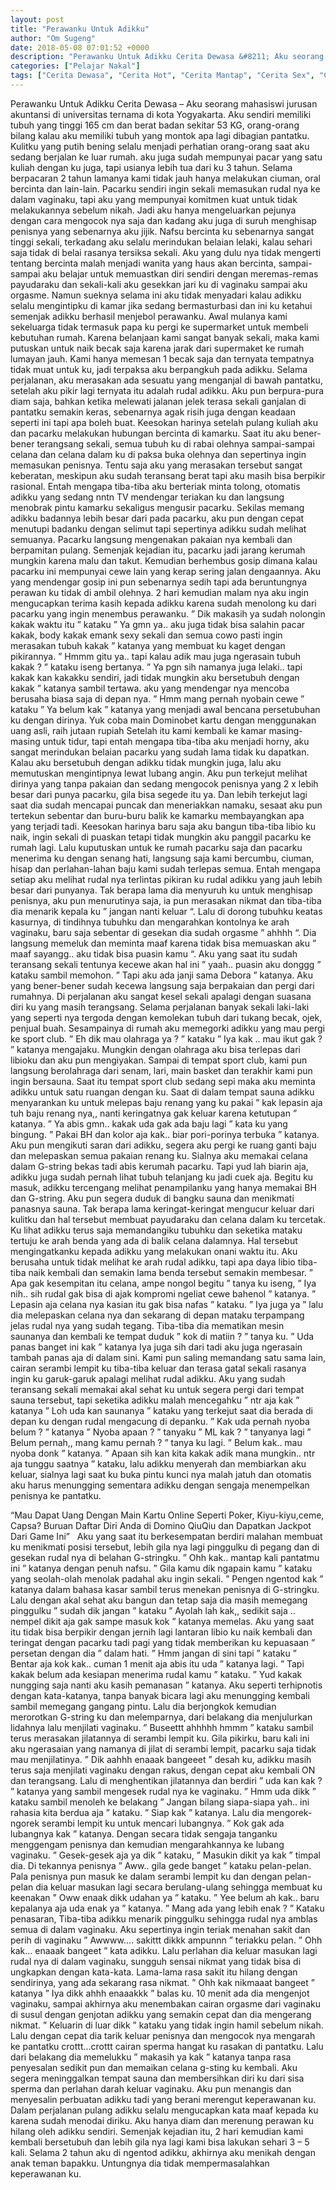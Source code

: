 ```yaml
---
layout: post
title: "Perawanku Untuk Adikku"
author: "Om Sugeng"
date: 2018-05-08 07:01:52 +0000
description: "Perawanku Untuk Adikku Cerita Dewasa &#8211; Aku seorang mahasiswi jurusan akuntansi di universitas ternama di kota Yogyakarta. Aku sendiri memiliki tubuh yang tinggi 165 cm dan berat badan sekitar 53..."
categories: ["Pelajar Nakal"]
tags: ["Cerita Dewasa", "Cerita Hot", "Cerita Mantap", "Cerita Sex", "Cinta Hanya Nafsu", "Cinta Terlarang"]
---
```


Perawanku Untuk Adikku
Cerita Dewasa &#8211; Aku seorang mahasiswi jurusan akuntansi di universitas ternama di kota Yogyakarta. Aku sendiri memiliki tubuh yang tinggi 165 cm dan berat badan sekitar 53 KG, orang-orang bilang kalau aku memiliki tubuh yang montok apa lagi dibagian pantatku.
Kulitku yang putih bening selalu menjadi perhatian orang-orang saat aku sedang berjalan ke luar rumah. aku juga sudah mempunyai pacar yang satu kuliah dengan ku juga, tapi usianya lebih tua dari ku 3 tahun. Selama berpacaran 2 tahun lamanya kami tidak jauh hanya melakukan ciuman, oral bercinta dan lain-lain.
Pacarku sendiri ingin sekali memasukan rudal nya ke dalam vaginaku, tapi aku yang mempunyai komitmen kuat untuk tidak melakukannya sebelum nikah. Jadi aku hanya mengeluarkan pejunya dengan cara mengocok nya saja dan kadang aku juga di suruh menghisap penisnya yang sebenarnya aku jijik.
Nafsu bercinta ku sebenarnya sangat tinggi sekali, terkadang aku selalu merindukan belaian lelaki, kalau sehari saja tidak di belai rasanya tersiksa sekali. Aku yang dulu nya tidak mengerti tentang bercinta malah menjadi wanita yang haus akan bercinta, sampai-sampai aku belajar untuk memuastkan diri sendiri dengan meremas-remas payudaraku dan sekali-kali aku gesekkan jari ku di vaginaku sampai aku orgasme.
Namun sueknya selama ini aku tidak menyadari kalau adikku selalu mengintipku di kamar jika sedang bermasturbasi dan ini ku ketahui semenjak adikku berhasil menjebol perawanku.
Awal mulanya kami sekeluarga tidak termasuk papa ku pergi ke supermarket untuk membeli kebutuhan rumah. Karena belanjaan kami sangat banyak sekali, maka kami putuskan untuk naik becak saja karena jarak dari supermaket ke rumah lumayan jauh. Kami hanya memesan 1 becak saja dan ternyata tempatnya tidak muat untuk ku, jadi terpaksa aku berpangkuh pada adikku.
Selama perjalanan, aku merasakan ada sesuatu yang menganjal di bawah pantatku, setelah aku pikir lagi ternyata itu adalah rudal adikku. Aku pun berpura-pura diam saja, bahkan ketika melewati jalanan jelek terasa sekali ganjalan di pantatku semakin keras, sebenarnya agak risih juga dengan keadaan seperti ini tapi apa boleh buat.
Keesokan harinya setelah pulang kuliah aku dan pacarku melakukan hubungan bercinta di kamarku. Saat itu aku bener-bener terangsang sekali, semua tubuh ku di rabai olehnya sampai-sampai celana dan celana dalam ku di paksa buka olehnya dan sepertinya ingin memasukan penisnya. Tentu saja aku yang merasakan tersebut sangat keberatan, meskipun aku sudah teransang berat tapi aku masih bisa berpikir rasional.
Entah mengapa tiba-tiba aku berteriak minta tolong, otomatis adikku yang sedang nntn TV mendengar teriakan ku dan langsung menobrak pintu kamarku sekaligus mengusir pacarku. Sekilas memang adikku badannya lebih besar dari pada pacarku, aku pun dengan cepat menutupi badanku dengan selimut tapi sepertinya adikku sudah melihat semuanya. Pacarku langsung mengenakan pakaian nya kembali dan berpamitan pulang.
Semenjak kejadian itu, pacarku jadi jarang kerumah mungkin karena malu dan takut. Kemudian berhembus gosip dimana kalau pacarku ini mempunyai cewe lain yang kerap sering jalan dengaannya. Aku yang mendengar gosip ini pun sebenarnya sedih tapi ada beruntungnya perawan ku tidak di ambil olehnya.
2 hari kemudian malam nya aku ingin mengucapkan terima kasih kepada adikku karena sudah menolong ku dari pacarku yang ingin menembus perawanku.
&#8221; Dik makasih ya sudah nolongin kakak waktu itu &#8221; kataku
&#8221; Ya gmn ya.. aku juga tidak bisa salahin pacar kakak, body kakak emank sexy sekali dan semua cowo pasti ingin merasakan tubuh kakak &#8221; katanya yang membuat ku kaget dengan pikirannya.
&#8221; Hmmm gitu ya.. tapi kalau adik mau juga ngerasain tubuh kakak ? &#8221; kataku iseng bertanya.
&#8221; Ya pgn sih namanya juga lelaki.. tapi kakak kan kakakku sendiri, jadi tidak mungkin aku bersetubuh dengan kakak &#8221; katanya sambil tertawa. aku yang mendengar nya mencoba berusaha biasa saja di depan nya.
&#8221; Hmm mang pernah nyobain cewe &#8221; kataku
&#8221; Ya belum kak &#8221; katanya yang menjadi awal bencana persetubuhan ku dengan dirinya.
Yuk coba main Dominobet kartu dengan menggunakan uang asli, raih jutaan rupiah
Setelah itu kami kembali ke kamar masing-masing untuk tidur, tapi entah mengapa tiba-tiba aku menjadi horny, aku sangat merindukan belaian pacarku yang sudah lama tidak ku dapatkan. Kalau aku bersetubuh dengan adikku tidak mungkin juga, lalu aku memutuskan mengintipnya lewat lubang angin.
Aku pun terkejut melihat dirinya yang tanpa pakaian dan sedang mengocok penisnya yang 2 x lebih besar dari punya pacarku, gila bisa segede itu ya. Dan lebih terkejut lagi saat dia sudah mencapai puncak dan meneriakkan namaku, sesaat aku pun tertekun sebentar dan buru-buru balik ke kamarku membayangkan apa yang terjadi tadi.
Keesokan harinya baru saja aku bangun tiba-tiba libio ku naik, ingin sekali di puaskan tetapi tidak mungkin aku panggil pacarku ke rumah lagi. Lalu kuputuskan untuk ke rumah pacarku saja dan pacarku menerima ku dengan senang hati, langsung saja kami bercumbu, ciuman, hisap dan perlahan-lahan baju kami sudah terlepas semua. Entah mengapa setiap aku melihat rudal nya terlintas pikiran ku rudal adikku yang jauh lebih besar dari punyanya.
Tak berapa lama dia menyuruh ku untuk menghisap penisnya, aku pun menurutinya saja, ia pun merasakan nikmat dan tiba-tiba dia menarik kepala ku &#8221; jangan nanti keluar &#8220;. Lalu di dorong tubuhku keatas kasurnya, di tindihnya tubuhku dan mengarahkan kontolnya ke arah vaginaku, baru saja sebentar di gesekan dia sudah orgasme &#8221; ahhhh &#8220;.
Dia langsung memeluk dan meminta maaf karena tidak bisa memuaskan aku &#8221; maaf sayangg.. aku tidak bisa puasin kamu &#8220;. Aku yang saat itu sudah teransang sekali tentunya kecewe akan hal ini &#8221; yaah.. puasin aku donggg &#8221; kataku sambil memohon. &#8221; Tapi aku ada janji sama Debora &#8221; katanya. Aku yang bener-bener sudah kecewa langsung saja berpakaian dan pergi dari rumahnya.
Di perjalanan aku sangat kesel sekali apalagi dengan suasana diri ku yang masih terangsang. Selama perjalanan banyak sekali laki-laki yang seperti nya tergoda dengan kemolekan tubuh dari tukang becak, ojek, penjual buah.
Sesampainya di rumah aku memegorki adikku yang mau pergi ke sport club. &#8221; Eh dik mau olahraga ya ? &#8221; kataku
&#8221; Iya kak .. mau ikut gak ? &#8221; katanya mengajaku. Mungkin dengan olahraga aku bisa terlepas dari libioku dan aku pun mengiyakan. Sampai di tempat sport club, kami pun langsung berolahraga dari senam, lari, main basket dan terakhir kami pun ingin bersauna.
Saat itu tempat sport club sedang sepi maka aku meminta adikku untuk satu ruangan dengan ku. Saat di dalam tempat sauna adikku menyarankan ku untuk melepas baju renang yang ku pakai &#8221; kak lepasin aja tuh baju renang nya,, nanti keringatnya gak keluar karena ketutupan &#8221; katanya.
&#8221; Ya abis gmn.. kakak uda gak ada baju lagi &#8221; kata ku yang bingung.
&#8221; Pakai BH dan kolor aja kak.. biar pori-porinya terbuka &#8221; katanya.
Aku pun mengikuti saran dari adikku, segera aku pergi ke ruang ganti baju dan melepaskan semua pakaian renang ku. Sialnya aku memakai celana dalam G-string bekas tadi abis kerumah pacarku. Tapi yud lah biarin aja, adikku juga sudah pernah lihat tubuh telanjang ku jadi cuek aja.
Begitu ku masuk, adikku tercengang melihat penampilanku yang hanya memakai BH dan G-string. Aku pun segera duduk di bangku sauna dan menikmati panasnya sauna. Tak berapa lama keringat-keringat mengucur keluar dari kulitku dan hal tersebut membuat payudaraku dan celana dalam ku tercetak.
Ku lihat adikku terus saja memandangiku tubuhku dan seketika mataku tertuju ke arah benda yang ada di balik celana dalamnya. Hal tersebut mengingatkanku kepada adikku yang melakukan onani waktu itu.
Aku berusaha untuk tidak melihat ke arah rudal adikku, tapi apa daya libio tiba-tiba naik kembali dan semakin lama benda tersebut semakin membesar. &#8221; Apa gak kesempitan itu celana, ampe nongol begitu &#8221; tanya ku iseng, &#8221; Iya nih.. sih rudal gak bisa di ajak kompromi ngeliat cewe bahenol &#8221; katanya.
&#8221; Lepasin aja celana nya kasian itu gak bisa nafas &#8221; kataku.
&#8221; Iya juga ya &#8221; lalu dia melepaskan celana nya dan sekarang di depan mataku terpampang jelas rudal nya yang sudah tegang. Tiba-tiba dia mematikan mesin saunanya dan kembali ke tempat duduk &#8221; kok di matiin ? &#8221; tanya ku.
&#8221; Uda panas banget ini kak &#8221; katanya
Iya juga sih dari tadi aku juga ngerasain tambah panas aja di dalam sini. Kami pun saling memandang satu sama lain, cairan serambi lempit ku tiba-tiba keluar dan terasa gatal sekali rasanya ingin ku garuk-garuk apalagi melihat rudal adikku.
Aku yang sudah teransang sekali memakai akal sehat ku untuk segera pergi dari tempat sauna tersebut, tapi seketika adikku malah mencegahku &#8221; ntr aja kak &#8221; katanya &#8221; Loh uda kan saunanya &#8221; kataku yang terkejut saat dia berada di depan ku dengan rudal mengacung di depanku.
&#8221; Kak uda pernah nyoba belum ? &#8221; katanya
&#8221; Nyoba apaan ? &#8221; tanyaku
&#8221; ML kak ? &#8221; tanyanya lagi &#8221; Belum pernah,, mang kamu pernah ? &#8221; tanya ku lagi. &#8221; Belum kak.. mau nyoba donk &#8221; katanya.
&#8221; Apaan sih kan kita kakak adik mana mungkin.. ntr aja tunggu saatnya &#8221; kataku, lalu adikku menyerah dan membiarkan aku keluar, sialnya lagi saat ku buka pintu kunci nya malah jatuh dan otomatis aku harus menungging sementara adikku dengan sengaja menempelkan penisnya ke pantatku.

&#8220;Mau Dapat Uang Dengan Main Kartu Online Seperti Poker, Kiyu-kiyu,ceme, Capsa? Buruan Daftar Diri Anda di Domino QiuQiu dan Dapatkan Jackpot Dari Game Ini&#8221;
&nbsp;
Aku yang saat itu berkesempatan berdiri malahan membuat ku menikmati posisi tersebut, lebih gila nya lagi pinggulku di pegang dan di gesekan rudal nya di belahan G-stringku. &#8221; Ohh kak.. mantap kali pantatmu ini &#8221; katanya dengan penuh nafsu. &#8221; Gila kamu dik ngapain kamu &#8221; kataku yang seolah-olah menolak padahal aku ingin sekali.
&#8221; Pengen ngentod kak &#8221; katanya dalam bahasa kasar sambil terus menekan penisnya di G-stringku. Lalu dengan akal sehat aku bangun dan tetap saja dia masih memegang pinggulku &#8221; sudah dik jangan &#8221; kataku &#8221; Ayolah lah kak,, sedikit saja .. nempel dikit aja gak sampe masuk kok &#8221; katanya memelas.
Aku yang saat itu tidak bisa berpikir dengan jernih lagi lantaran libio ku naik kembali dan teringat dengan pacarku tadi pagi yang tidak memberikan ku kepuasaan &#8221; persetan dengan dia &#8221; dalam hati. &#8221;
Hmm jangan di sini tapi &#8221; kataku &#8221; Bentar aja kok kak.. cuman 1 menit aja abis itu uda &#8221; katanya lagi. &#8221; Tapi kakak belum ada kesiapan menerima rudal kamu &#8221; kataku.
&#8221; Yud kakak nungging saja nanti aku kasih pemanasan &#8221; katanya. Aku seperti terhipnotis dengan kata-katanya, tanpa banyak bicara lagi aku menungging kembali sambil memegang gangang pintu. Lalu dia berjongkok kemudian merorotkan G-string ku dan melemparnya, dari belakang dia menjulurkan lidahnya lalu menjilati vaginaku.
&#8221; Buseettt ahhhhh hmmm &#8221; kataku sambil terus merasakan jilatannya di serambi lempit ku. Gila pikirku, baru kali ini aku ngerasaian yang namanya di jilat di serambi lempit, pacarku saja tidak mau menjilatinya.
&#8221; Dik aahhh enaaak bangeeet &#8221; desah ku, adikku masih terus saja menjilati vaginaku dengan rakus, dengan cepat aku kembali ON dan terangsang.
Lalu di menghentikan jilatannya dan berdiri &#8221; uda kan kak ? &#8221; katanya yang sambil mengesek rudal nya ke vaginaku.
&#8221; Hmm uda dikk &#8221; kataku sambil menoleh ke belakang &#8221; Jangan bilang siapa-siapa yah.. ini rahasia kita berdua aja &#8221; kataku. &#8221; Siap kak &#8221; katanya. Lalu dia mengorek-ngorek serambi lempit ku untuk mencari lubangnya. &#8221; Kok gak ada lubangnya kak &#8221; katanya.
Dengan secara tidak sengaja tanganku menggengam penisnya dan kemudian mengarahkannya ke lubang vaginaku. &#8221; Gesek-gesek aja ya dik &#8221; kataku, &#8221; Masukin dikit ya kak &#8221; timpal dia. Di tekannya penisnya &#8221; Aww.. gila gede banget &#8221; kataku pelan-pelan.
Pala penisnya pun masuk ke dalam serambi lempit ku dan dengan pelan-pelan dia keluar masukan lagi secara berulang-ulang sehingga membuat ku keenakan &#8221; Oww enaak dikk udahan ya &#8221; kataku. &#8221; Yee belum ah kak.. baru kepalanya aja uda enak ya &#8221; katanya.
&#8221; Mang ada yang lebih enak ? &#8221; Kataku penasaran, Tiba-tiba adikku menarik pinggulku sehingga rudal nya amblas semua di dalam vaginaku. Aku sepertinya ingin teriak menahan sakit dan perih di vaginaku &#8221; Awwww&#8230;. sakittt dikkk ampunnn &#8221; teriakku pelan. &#8221; Ohh kak&#8230; enaaak bangeet &#8221; kata adikku.
Lalu perlahan dia keluar masukan lagi rudal nya di dalam vaginaku, sungguh sensai nikmat yang tidak bisa di ungkapkan dengan kata-kata. Lama-lama rasa sakit itu hilang dengan sendirinya, yang ada sekarang rasa nikmat.
&#8221; Ohh kak nikmaaat bangeet &#8221; katanya
&#8221; Iya dikk ahhh enaaakkk &#8221; balas ku. 10 menit ada dia mengenjot vaginaku, sampai akhirnya aku menembakan cairan orgasme dari vaginaku di susul dengan genjotan adikku yang semakin cepat dan dia mengerang nikmat. &#8221; Keluarin di luar dikk &#8221; kataku yang tidak ingin hamil sebelum nikah. Lalu dengan cepat dia tarik keluar penisnya dan mengocok nya mengarah ke pantatku crottt&#8230;crottt cairan sperma hangat ku rasakan di pantatku.
Lalu dari belakang dia memelukku &#8221; makasih ya kak &#8221; katanya tanpa rasa penyesalan sedikit pun dan memaikan celana g-sting ku kembali. Aku segera meninggalkan tempat sauna dan membersihkan diri ku dari sisa sperma dan perlahan darah keluar vaginaku. Aku pun menangis dan menyesalin perbuatan adikku tadi yang berani merengut keperawanan ku.
Dalam perjalanan pulang adikku selalu mengucapkan kata maaf kepada ku karena sudah menodai diriku. Aku hanya diam dan merenung perawan ku hilang oleh adikku sendiri.
Semenjak kejadian itu, 2 hari kemudian kami kembali bersetubuh dan lebih gila nya lagi kami bisa lakukan sehari 3 &#8211; 5 kali.
Selama 2 tahun aku di ngentod adikku, akhirnya aku menikah dengan anak teman bapakku. Untungnya dia tidak mempermasalahkan keperawanan ku.
